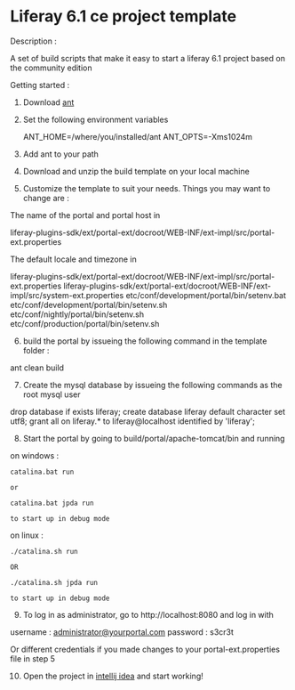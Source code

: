 Liferay 6.1 ce project template
===============================

Description :

A set of build scripts that make it easy to start a liferay 6.1 project based on the community edition

Getting started :

1. Download [ant](http://ant.apache.org/bindownload.cgi)

2. Set the following environment variables
  
   ANT_HOME=/where/you/installed/ant
   ANT_OPTS=-Xms1024m
   
3. Add ant to your path

4. Download and unzip the build template on your local machine

5. Customize the template to suit your needs. Things you may want to change are :

The name of the portal and portal host in 

liferay-plugins-sdk/ext/portal-ext/docroot/WEB-INF/ext-impl/src/portal-ext.properties

The default locale and timezone in 

liferay-plugins-sdk/ext/portal-ext/docroot/WEB-INF/ext-impl/src/portal-ext.properties
liferay-plugins-sdk/ext/portal-ext/docroot/WEB-INF/ext-impl/src/system-ext.properties
etc/conf/development/portal/bin/setenv.bat
etc/conf/development/portal/bin/setenv.sh
etc/conf/nightly/portal/bin/setenv.sh
etc/conf/production/portal/bin/setenv.sh

6. build the portal by issueing the following command in the template folder :

ant clean build

7. Create the mysql database by issueing the following commands as the root mysql user

drop database if exists liferay;
create database liferay default character set utf8;
grant all on liferay.* to liferay@localhost identified by 'liferay';

8. Start the portal by going to build/portal/apache-tomcat/bin and running

on windows :

    catalina.bat run

    or 

    catalina.bat jpda run 

    to start up in debug mode
    
on linux :

    ./catalina.sh run
    
    OR 
    
    ./catalina.sh jpda run
    
    to start up in debug mode

9. To log in as administrator, go to http://localhost:8080 and log in with 

username : administrator@yourportal.com
password : s3cr3t

Or different credentials if you made changes to your portal-ext.properties file in step 5

10. Open the project in [intellij idea](http://www.jetbrains.com/idea/) and start working!


